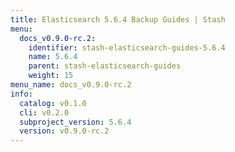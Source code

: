 ```yaml
---
title: Elasticsearch 5.6.4 Backup Guides | Stash
menu:
  docs_v0.9.0-rc.2:
    identifier: stash-elasticsearch-guides-5.6.4
    name: 5.6.4
    parent: stash-elasticsearch-guides
    weight: 15
menu_name: docs_v0.9.0-rc.2
info:
  catalog: v0.1.0
  cli: v0.2.0
  subproject_version: 5.6.4
  version: v0.9.0-rc.2
---
```


